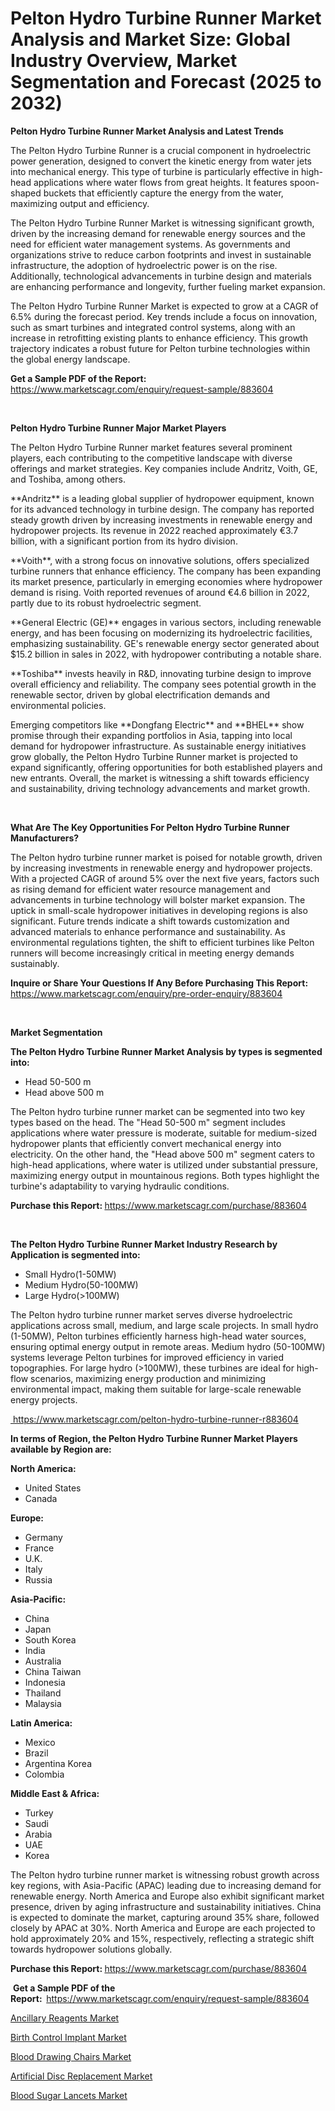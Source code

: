 <p><h1>Pelton Hydro Turbine Runner Market Analysis and Market Size: Global Industry Overview, Market Segmentation and Forecast (2025 to 2032)</h1></p><p><strong>Pelton Hydro Turbine Runner Market Analysis and Latest Trends</strong></p>
<p><p>The Pelton Hydro Turbine Runner is a crucial component in hydroelectric power generation, designed to convert the kinetic energy from water jets into mechanical energy. This type of turbine is particularly effective in high-head applications where water flows from great heights. It features spoon-shaped buckets that efficiently capture the energy from the water, maximizing output and efficiency.</p><p>The Pelton Hydro Turbine Runner Market is witnessing significant growth, driven by the increasing demand for renewable energy sources and the need for efficient water management systems. As governments and organizations strive to reduce carbon footprints and invest in sustainable infrastructure, the adoption of hydroelectric power is on the rise. Additionally, technological advancements in turbine design and materials are enhancing performance and longevity, further fueling market expansion.</p><p>The Pelton Hydro Turbine Runner Market is expected to grow at a CAGR of 6.5% during the forecast period. Key trends include a focus on innovation, such as smart turbines and integrated control systems, along with an increase in retrofitting existing plants to enhance efficiency. This growth trajectory indicates a robust future for Pelton turbine technologies within the global energy landscape.</p></p>
<p><strong>Get a Sample PDF of the Report:&nbsp;</strong> <a href="https://www.marketscagr.com/enquiry/request-sample/883604?utm_campaign=2887&utm_medium=2&utm_source=Github&utm_content=ia&utm_term=11042025&utm_id=pelton-hydro-turbine-runner">https://www.marketscagr.com/enquiry/request-sample/883604</a></p>
<p>&nbsp;</p>
<p><strong>Pelton Hydro Turbine Runner Major Market Players</strong></p>
<p><p>The Pelton Hydro Turbine Runner market features several prominent players, each contributing to the competitive landscape with diverse offerings and market strategies. Key companies include Andritz, Voith, GE, and Toshiba, among others.</p><p>**Andritz** is a leading global supplier of hydropower equipment, known for its advanced technology in turbine design. The company has reported steady growth driven by increasing investments in renewable energy and hydropower projects. Its revenue in 2022 reached approximately €3.7 billion, with a significant portion from its hydro division.</p><p>**Voith**, with a strong focus on innovative solutions, offers specialized turbine runners that enhance efficiency. The company has been expanding its market presence, particularly in emerging economies where hydropower demand is rising. Voith reported revenues of around €4.6 billion in 2022, partly due to its robust hydroelectric segment.</p><p>**General Electric (GE)** engages in various sectors, including renewable energy, and has been focusing on modernizing its hydroelectric facilities, emphasizing sustainability. GE's renewable energy sector generated about $15.2 billion in sales in 2022, with hydropower contributing a notable share.</p><p>**Toshiba** invests heavily in R&D, innovating turbine design to improve overall efficiency and reliability. The company sees potential growth in the renewable sector, driven by global electrification demands and environmental policies.</p><p>Emerging competitors like **Dongfang Electric** and **BHEL** show promise through their expanding portfolios in Asia, tapping into local demand for hydropower infrastructure. As sustainable energy initiatives grow globally, the Pelton Hydro Turbine Runner market is projected to expand significantly, offering opportunities for both established players and new entrants. Overall, the market is witnessing a shift towards efficiency and sustainability, driving technology advancements and market growth.</p></p>
<p>&nbsp;</p>
<p><strong>What Are The Key Opportunities For Pelton Hydro Turbine Runner Manufacturers?</strong></p>
<p><p>The Pelton hydro turbine runner market is poised for notable growth, driven by increasing investments in renewable energy and hydropower projects. With a projected CAGR of around 5% over the next five years, factors such as rising demand for efficient water resource management and advancements in turbine technology will bolster market expansion. The uptick in small-scale hydropower initiatives in developing regions is also significant. Future trends indicate a shift towards customization and advanced materials to enhance performance and sustainability. As environmental regulations tighten, the shift to efficient turbines like Pelton runners will become increasingly critical in meeting energy demands sustainably.</p></p>
<p><strong>Inquire or Share Your Questions If Any Before Purchasing This Report:</strong> <a href="https://www.marketscagr.com/enquiry/pre-order-enquiry/883604?utm_campaign=2887&utm_medium=2&utm_source=Github&utm_content=ia&utm_term=11042025&utm_id=pelton-hydro-turbine-runner">https://www.marketscagr.com/enquiry/pre-order-enquiry/883604</a></p>
<p>&nbsp;</p>
<p><strong>Market Segmentation</strong></p>
<p><strong>The Pelton Hydro Turbine Runner Market Analysis by types is segmented into:</strong></p>
<p><ul><li>Head 50-500 m</li><li>Head above 500 m</li></ul></p>
<p><p>The Pelton hydro turbine runner market can be segmented into two key types based on the head. The "Head 50-500 m" segment includes applications where water pressure is moderate, suitable for medium-sized hydropower plants that efficiently convert mechanical energy into electricity. On the other hand, the "Head above 500 m" segment caters to high-head applications, where water is utilized under substantial pressure, maximizing energy output in mountainous regions. Both types highlight the turbine's adaptability to varying hydraulic conditions.</p></p>
<p><strong>Purchase this Report:&nbsp;</strong><a href="https://www.marketscagr.com/purchase/883604?utm_campaign=2887&utm_medium=2&utm_source=Github&utm_content=ia&utm_term=11042025&utm_id=pelton-hydro-turbine-runner">https://www.marketscagr.com/purchase/883604</a></p>
<p>&nbsp;</p>
<p><strong>The Pelton Hydro Turbine Runner Market Industry Research by Application is segmented into:</strong></p>
<p><ul><li>Small Hydro(1-50MW)</li><li>Medium Hydro(50-100MW)</li><li>Large Hydro(>100MW)</li></ul></p>
<p><p>The Pelton hydro turbine runner market serves diverse hydroelectric applications across small, medium, and large scale projects. In small hydro (1-50MW), Pelton turbines efficiently harness high-head water sources, ensuring optimal energy output in remote areas. Medium hydro (50-100MW) systems leverage Pelton turbines for improved efficiency in varied topographies. For large hydro (>100MW), these turbines are ideal for high-flow scenarios, maximizing energy production and minimizing environmental impact, making them suitable for large-scale renewable energy projects.</p></p>
<p><a href="https://www.marketscagr.com/pelton-hydro-turbine-runner-r883604?utm_campaign=2887&utm_medium=2&utm_source=Github&utm_content=ia&utm_term=11042025&utm_id=pelton-hydro-turbine-runner">&nbsp;https://www.marketscagr.com/pelton-hydro-turbine-runner-r883604</a></p>
<p><strong>In terms of Region, the Pelton Hydro Turbine Runner Market Players available by Region are:</strong></p>
<p>
    <p> <strong> North America: </strong>
        <ul>
            <li>United States</li>
            <li>Canada</li>
        </ul>
        </p> 
    <p> <strong> Europe: </strong>
        <ul>
            <li>Germany</li>
            <li>France</li>
            <li>U.K.</li>
            <li>Italy</li>
            <li>Russia</li>
        </ul>
        </p> 
    <p> <strong> Asia-Pacific: </strong>
        <ul>
            <li>China</li>
            <li>Japan</li>
            <li>South Korea</li>
            <li>India</li>
            <li>Australia</li>
            <li>China Taiwan</li>
            <li>Indonesia</li>
            <li>Thailand</li>
            <li>Malaysia</li>
        </ul>
        </p> 
    <p> <strong> Latin America: </strong>
        <ul>
            <li>Mexico</li>
            <li>Brazil</li>
            <li>Argentina Korea</li>
            <li>Colombia</li>
        </ul>
        </p> 
    <p> <strong> Middle East & Africa: </strong>
        <ul>
            <li>Turkey</li>
            <li>Saudi</li>
            <li>Arabia</li>
            <li>UAE</li>
            <li>Korea</li>
        </ul>
    </p>
    </p>
<p><p>The Pelton hydro turbine runner market is witnessing robust growth across key regions, with Asia-Pacific (APAC) leading due to increasing demand for renewable energy. North America and Europe also exhibit significant market presence, driven by aging infrastructure and sustainability initiatives. China is expected to dominate the market, capturing around 35% share, followed closely by APAC at 30%. North America and Europe are each projected to hold approximately 20% and 15%, respectively, reflecting a strategic shift towards hydropower solutions globally.</p></p>
<p><strong>Purchase this Report: </strong><a href="https://www.marketscagr.com/purchase/883604?utm_campaign=2887&utm_medium=2&utm_source=Github&utm_content=ia&utm_term=11042025&utm_id=pelton-hydro-turbine-runner">https://www.marketscagr.com/purchase/883604</a></p>
<p>&nbsp;<strong>Get a Sample PDF of the Report:&nbsp;&nbsp;</strong><a href="https://www.marketscagr.com/enquiry/request-sample/883604?utm_campaign=2887&utm_medium=2&utm_source=Github&utm_content=ia&utm_term=11042025&utm_id=pelton-hydro-turbine-runner">https://www.marketscagr.com/enquiry/request-sample/883604</a></p>
<p><strong></strong></p>
<p><p><a href="https://www.linkedin.com/pulse/ancillary-reagents-market-size-growth-analysis-2025-2032-industry-bzbhf?utm_campaign=2887&utm_medium=2&utm_source=Github&utm_content=ia&utm_term=11042025&utm_id=pelton-hydro-turbine-runner">Ancillary Reagents Market</a></p><p><a href="https://www.linkedin.com/pulse/study-onthe-value-market-segmentation-share-analysis-uh9he?utm_campaign=2887&utm_medium=2&utm_source=Github&utm_content=ia&utm_term=11042025&utm_id=pelton-hydro-turbine-runner">Birth Control Implant Market</a></p><p><a href="https://www.linkedin.com/pulse/blood-drawing-chairs-market-overview-size-value-predicted-cagr-jai3e?utm_campaign=2887&utm_medium=2&utm_source=Github&utm_content=ia&utm_term=11042025&utm_id=pelton-hydro-turbine-runner">Blood Drawing Chairs Market</a></p><p><a href="https://www.linkedin.com/pulse/examining-artificial-disc-replacementmarket-factorsinfluencing-0zv3f?utm_campaign=2887&utm_medium=2&utm_source=Github&utm_content=ia&utm_term=11042025&utm_id=pelton-hydro-turbine-runner">Artificial Disc Replacement Market</a></p><p><a href="https://www.linkedin.com/pulse/blood-sugar-lancets-market-growth-forecast-size-projected-101-xfrve?utm_campaign=2887&utm_medium=2&utm_source=Github&utm_content=ia&utm_term=11042025&utm_id=pelton-hydro-turbine-runner">Blood Sugar Lancets Market</a></p></p>